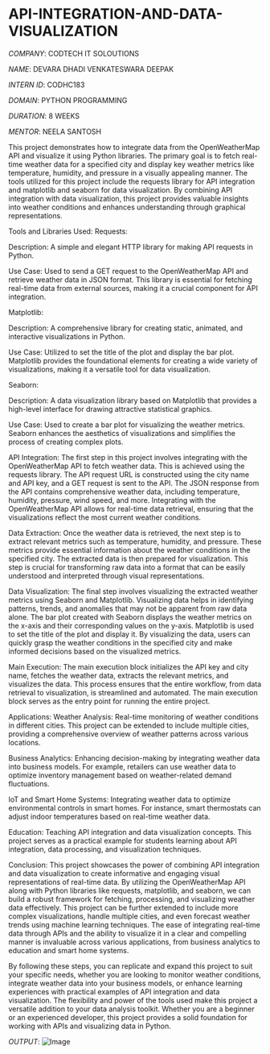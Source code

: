 # API-INTEGRATION-AND-DATA-VISUALIZATION


*COMPANY*: CODTECH IT SOLOUTIONS

*NAME*: DEVARA DHADI VENKATESWARA DEEPAK

*INTERN ID*: CODHC183

*DOMAIN*: PYTHON PROGRAMMING

*DURATION*: 8 WEEKS

*MENTOR*: NEELA SANTOSH

This project demonstrates how to integrate data from the OpenWeatherMap API and visualize it using Python libraries. The primary goal is to fetch real-time weather data for a specified city and display key weather metrics like temperature, humidity, and pressure in a visually appealing manner. The tools utilized for this project include the requests library for API integration and matplotlib and seaborn for data visualization. By combining API integration with data visualization, this project provides valuable insights into weather conditions and enhances understanding through graphical representations.

Tools and Libraries Used:
Requests:

Description: A simple and elegant HTTP library for making API requests in Python.

Use Case: Used to send a GET request to the OpenWeatherMap API and retrieve weather data in JSON format. This library is essential for fetching real-time data from external sources, making it a crucial component for API integration.

Matplotlib:

Description: A comprehensive library for creating static, animated, and interactive visualizations in Python.

Use Case: Utilized to set the title of the plot and display the bar plot. Matplotlib provides the foundational elements for creating a wide variety of visualizations, making it a versatile tool for data visualization.

Seaborn:

Description: A data visualization library based on Matplotlib that provides a high-level interface for drawing attractive statistical graphics.

Use Case: Used to create a bar plot for visualizing the weather metrics. Seaborn enhances the aesthetics of visualizations and simplifies the process of creating complex plots.

API Integration:
The first step in this project involves integrating with the OpenWeatherMap API to fetch weather data. This is achieved using the requests library. The API request URL is constructed using the city name and API key, and a GET request is sent to the API. The JSON response from the API contains comprehensive weather data, including temperature, humidity, pressure, wind speed, and more. Integrating with the OpenWeatherMap API allows for real-time data retrieval, ensuring that the visualizations reflect the most current weather conditions.

Data Extraction:
Once the weather data is retrieved, the next step is to extract relevant metrics such as temperature, humidity, and pressure. These metrics provide essential information about the weather conditions in the specified city. The extracted data is then prepared for visualization. This step is crucial for transforming raw data into a format that can be easily understood and interpreted through visual representations.

Data Visualization:
The final step involves visualizing the extracted weather metrics using Seaborn and Matplotlib. Visualizing data helps in identifying patterns, trends, and anomalies that may not be apparent from raw data alone. The bar plot created with Seaborn displays the weather metrics on the x-axis and their corresponding values on the y-axis. Matplotlib is used to set the title of the plot and display it. By visualizing the data, users can quickly grasp the weather conditions in the specified city and make informed decisions based on the visualized metrics.

Main Execution:
The main execution block initializes the API key and city name, fetches the weather data, extracts the relevant metrics, and visualizes the data. This process ensures that the entire workflow, from data retrieval to visualization, is streamlined and automated. The main execution block serves as the entry point for running the entire project.

Applications:
Weather Analysis: Real-time monitoring of weather conditions in different cities. This project can be extended to include multiple cities, providing a comprehensive overview of weather patterns across various locations.

Business Analytics: Enhancing decision-making by integrating weather data into business models. For example, retailers can use weather data to optimize inventory management based on weather-related demand fluctuations.

IoT and Smart Home Systems: Integrating weather data to optimize environmental controls in smart homes. For instance, smart thermostats can adjust indoor temperatures based on real-time weather data.

Education: Teaching API integration and data visualization concepts. This project serves as a practical example for students learning about API integration, data processing, and visualization techniques.

Conclusion:
This project showcases the power of combining API integration and data visualization to create informative and engaging visual representations of real-time data. By utilizing the OpenWeatherMap API along with Python libraries like requests, matplotlib, and seaborn, we can build a robust framework for fetching, processing, and visualizing weather data effectively. This project can be further extended to include more complex visualizations, handle multiple cities, and even forecast weather trends using machine learning techniques. The ease of integrating real-time data through APIs and the ability to visualize it in a clear and compelling manner is invaluable across various applications, from business analytics to education and smart home systems.

By following these steps, you can replicate and expand this project to suit your specific needs, whether you are looking to monitor weather conditions, integrate weather data into your business models, or enhance learning experiences with practical examples of API integration and data visualization. The flexibility and power of the tools used make this project a versatile addition to your data analysis toolkit. Whether you are a beginner or an experienced developer, this project provides a solid foundation for working with APIs and visualizing data in Python.

*OUTPUT*:
![Image](https://github.com/user-attachments/assets/d91f762d-0cc6-449d-a707-8e2da8d1fc41)
